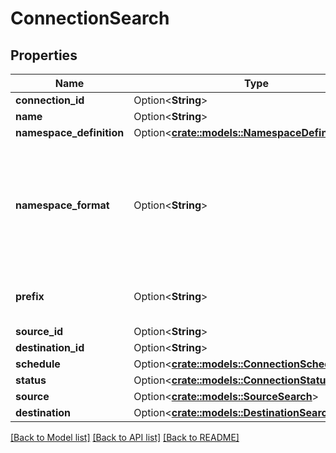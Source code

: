 # ConnectionSearch

## Properties

Name | Type | Description | Notes
------------ | ------------- | ------------- | -------------
**connection_id** | Option<**String**> |  | [optional]
**name** | Option<**String**> |  | [optional]
**namespace_definition** | Option<[**crate::models::NamespaceDefinitionType**](NamespaceDefinitionType.md)> |  | [optional]
**namespace_format** | Option<**String**> | Used when namespaceDefinition is 'customformat'. If blank then behaves like namespaceDefinition = 'destination'. If \"${SOURCE_NAMESPACE}\" then behaves like namespaceDefinition = 'source'. | [optional][default to null]
**prefix** | Option<**String**> | Prefix that will be prepended to the name of each stream when it is written to the destination. | [optional]
**source_id** | Option<**String**> |  | [optional]
**destination_id** | Option<**String**> |  | [optional]
**schedule** | Option<[**crate::models::ConnectionSchedule**](ConnectionSchedule.md)> |  | [optional]
**status** | Option<[**crate::models::ConnectionStatus**](ConnectionStatus.md)> |  | [optional]
**source** | Option<[**crate::models::SourceSearch**](SourceSearch.md)> |  | [optional]
**destination** | Option<[**crate::models::DestinationSearch**](DestinationSearch.md)> |  | [optional]

[[Back to Model list]](../README.md#documentation-for-models) [[Back to API list]](../README.md#documentation-for-api-endpoints) [[Back to README]](../README.md)


